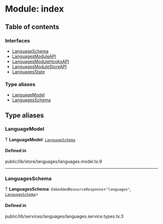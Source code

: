 # Module: index

## Table of contents

### Interfaces

- [LanguageSchema](../wiki/index.LanguageSchema)
- [LanguagesModuleAPI](../wiki/index.LanguagesModuleAPI)
- [LanguagesModuleHooksAPI](../wiki/index.LanguagesModuleHooksAPI)
- [LanguagesModuleStoreAPI](../wiki/index.LanguagesModuleStoreAPI)
- [LanguagesState](../wiki/index.LanguagesState)

### Type aliases

- [LanguageModel](../wiki/index#languagemodel-1)
- [LanguagesSchema](../wiki/index#languagesschema-1)

## Type aliases

### LanguageModel

Ƭ **LanguageModel**: [`LanguageSchema`](../wiki/index.LanguageSchema)

#### Defined in

public/lib/store/languages/languages.model.ts:9

___

### LanguagesSchema

Ƭ **LanguagesSchema**: `EmbeddedResourceResponse`<``"languages"``, [`LanguageSchema`](../wiki/index.LanguageSchema)\>

#### Defined in

public/lib/services/languages/languages.service.types.ts:3
